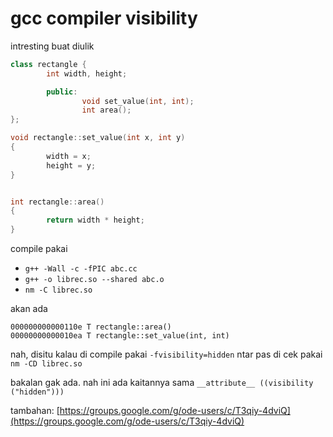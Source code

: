 # gcc compiler visibility

intresting buat diulik

```cpp
class rectangle {
        int width, height;

        public:
                void set_value(int, int);
                int area();
};

void rectangle::set_value(int x, int y) 
{
        width = x;
        height = y;
}


int rectangle::area()
{
        return width * height;
}

```

compile pakai 
- `g++ -Wall -c -fPIC abc.cc`
- `g++ -o librec.so --shared abc.o`
- `nm -C librec.so`

akan ada
```text
000000000000110e T rectangle::area()
00000000000010ea T rectangle::set_value(int, int)
```

nah, disitu kalau di compile pakai `-fvisibility=hidden`
ntar pas di cek pakai 
`nm -CD librec.so `

bakalan gak ada. nah ini ada kaitannya sama
`__attribute__ ((visibility ("hidden")))`

tambahan: [https://groups.google.com/g/ode-users/c/T3qiy-4dviQ](https://groups.google.com/g/ode-users/c/T3qiy-4dviQ)